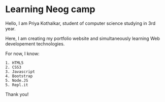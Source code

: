 # Learning Neog camp

Hello,
I am Priya Kothalkar, student of computer science studying in 3rd year.

Here, I am creating my portfolio website and  simultaneously learning Web developement technologies.

For now, I know:

    1. HTML5
    2. CSS3
    3. Javascript
    4. Bootstrap
    5. Node.JS
    5. Repl.it

Thank you!
